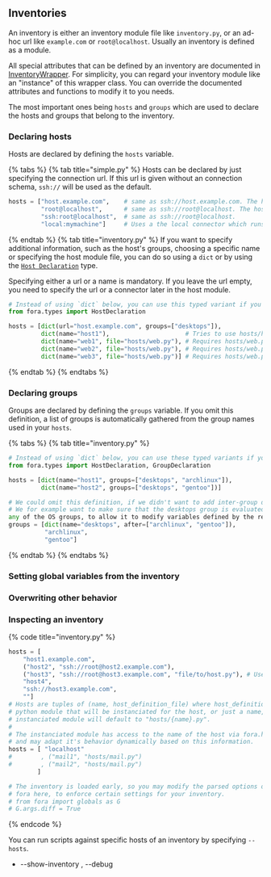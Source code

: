 ## Inventories

An inventory is either an inventory module file like `inventory.py`, or an ad-hoc
url like `example.com` or `root@localhost`. Usually an inventory is defined as a module.

All special attributes that can be defined by an inventory are documented in [InventoryWrapper](TODO).
For simplicity, you can regard your inventory module like an "instance" of this wrapper class.
You can override the documented attributes and functions to modify it to you needs.

The most important ones being `hosts` and `groups` which are used to declare
the hosts and groups that belong to the inventory.

### Declaring hosts

Hosts are declared by defining the `hosts` variable.

{% tabs %}
{% tab title="simple.py" %}
Hosts can be declared by just specifying the connection url.
If this url is given without an connection schema, `ssh://` will be used as the default.

```python
hosts = ["host.example.com",    # same as ssh://host.example.com. The host's name will be deduced as `host.example.com`
         "root@localhost",      # same as ssh://root@localhost. The hosts' name will be deduced as `localhost`
         "ssh:root@localhost",  # same as ssh://root@localhost.
         "local:mymachine"]     # Uses a the local connector which runs on the current machine as the user executing fora.
```
{% endtab %}
{% tab title="inventory.py" %}
If you want to specify additional information, such as the host's groups,
choosing a specific name or specifying the host module file,
you can do so using a `dict` or by using the [`Host Declaration`](TODO) type.

Specifying either a url or a name is mandatory. If you leave the url empty, you
need to specify the url or a connector later in the host module.

```python
# Instead of using `dict` below, you can use this typed variant if you like.
from fora.types import HostDeclaration

hosts = [dict(url="host.example.com", groups=["desktops"]),
         dict(name="host1"),                     # Tries to use hosts/host1.py if it exists.
         dict(name="web1", file="hosts/web.py"), # Requires hosts/web.py
         dict(name="web2", file="hosts/web.py"), # Requires hosts/web.py
         dict(name="web3", file="hosts/web.py")] # Requires hosts/web.py
```
{% endtab %}
{% endtabs %}

### Declaring groups

Groups are declared by defining the `groups` variable.
If you omit this definition, a list of groups is automatically gathered from
the group names used in your `hosts`.

{% tabs %}
{% tab title="inventory.py" %}
```python
# Instead of using `dict` below, you can use these typed variants if you like.
from fora.types import HostDeclaration, GroupDeclaration

hosts = [dict(name="host1", groups=["desktops", "archlinux"]),
         dict(name="host2", groups=["desktops", "gentoo"])]

# We could omit this definition, if we didn't want to add inter-group dependencies.
# We for example want to make sure that the desktops group is evaluated after
any of the OS groups, to allow it to modify variables defined by the respective OS group.
groups = [dict(name="desktops", after=["archlinux", "gentoo"]),
          "archlinux",
          "gentoo"]
```
{% endtab %}
{% endtabs %}

### Setting global variables from the inventory

### Overwriting other behavior

### Inspecting an inventory

{% code title="inventory.py" %}
```python
hosts = [
    "host1.example.com",
    ("host2", "ssh://root@host2.example.com"),
    ("host3", "ssh://root@host3.example.com", "file/to/host.py"), # Useful for shared host definition files
    "host4",
    "ssh://host3.example.com",
    ""]
# Hosts are tuples of (name, host_definition_file) where host_definition_file is the
# python module that will be instanciated for the host, or just a name, in which case the
# instanciated module will default to "hosts/{name}.py".
#
# The instanciated module has access to the name of the host via fora.host_definition.name
# and may adapt it's behavior dynamically based on this information.
hosts = [ "localhost"
#        , ("mail1", "hosts/mail.py")
#        , ("mail2", "hosts/mail.py")
        ]

# The inventory is loaded early, so you may modify the parsed options of
# fora here, to enforce certain settings for your inventory.
# from fora import globals as G
# G.args.diff = True
```
{% endcode %}

You can run scripts against specific hosts of an inventory by specifying `--hosts`.

- --show-inventory , --debug

